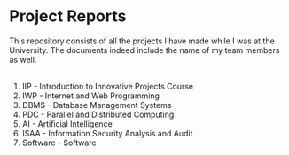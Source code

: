 # Project Reports

This repository consists of all the projects I have made while I was at the University. The documents indeed include the name of my team members as well.
<br><br>
<ol>
  <li>IIP - Introduction to Innovative Projects Course</li>
  <li>IWP - Internet and Web Programming</li>
  <li>DBMS - Database Management Systems</li>
  <li>PDC - Parallel and Distributed Computing</li>
  <li>AI - Artificial Intelligence</li>
  <li>ISAA - Information Security Analysis and Audit</li>
  <li>Software - Software</li>
  </ol>
